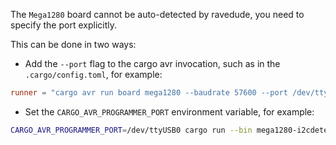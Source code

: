 The `Mega1280` board cannot be auto-detected by ravedude, you need to specify the port explicitly.

This can be done in two ways:

- Add the `--port` flag to the cargo avr invocation, such as in the `.cargo/config.toml`, for example:

```toml
runner = "cargo avr run board mega1280 --baudrate 57600 --port /dev/ttyUSB0"
```

- Set the `CARGO_AVR_PROGRAMMER_PORT` environment variable, for example:

```bash
CARGO_AVR_PROGRAMMER_PORT=/dev/ttyUSB0 cargo run --bin mega1280-i2cdetect
```
